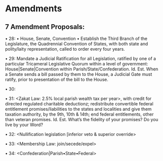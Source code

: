 # Amendments

## 7 Amendment Proposals:

• 28: • House, Senate, Convention • Establish the Third Branch of the Legislature, the Quadrennial Convention of States, with both state and polity/laity representation, called to order every four years.&#x20;

• 29: Mandate a Judicial Ratification for all Legislation, ratified by one of a particular Tricameral Legislative Quorum within a level of government: House|Senate|Convention within Parish/State/Confederation. Id. Est. When a Senate sends a bill passed by them to the House, a Judicial Gate must ratify, prior to presentation of the bill to the House.&#x20;

• 30:&#x20;

• 31: \<Zakat Law: 2.5% local parish wealth tax per year>, with credit for directed regulated charitable deductionz; redistribute convertible federal entitlement promises/liabilities to the states and localities and give them taxation authority, by the 9th, 10th & 14th; end federal entitlements, other than veteran promises. Id. Est. What’s the fidelity of your promises? Do you live by your Word?&#x20;

• 32: \<Nullification legislation \[inferior veto & superior override>&#x20;

• 33: \<Membership Law: join/secede/expel>&#x20;

• 34: \<Confederation|Parish•State•Federal>
